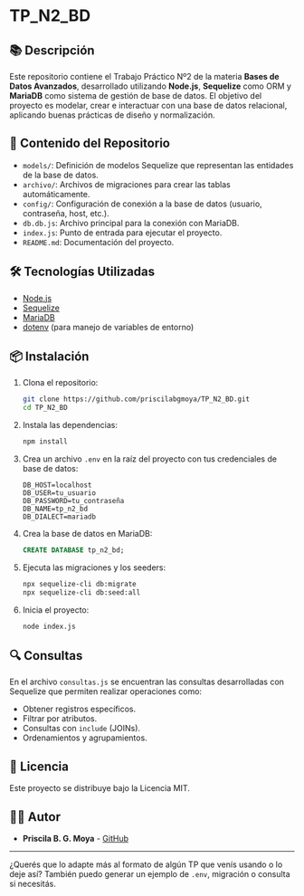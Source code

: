 
# TP\_N2\_BD

## 📚 Descripción

Este repositorio contiene el Trabajo Práctico Nº2 de la materia **Bases de Datos Avanzados**, desarrollado utilizando **Node.js**, **Sequelize** como ORM y **MariaDB** como sistema de gestión de base de datos. El objetivo del proyecto es modelar, crear e interactuar con una base de datos relacional, aplicando buenas prácticas de diseño y normalización.

## 🧩 Contenido del Repositorio

* `models/`: Definición de modelos Sequelize que representan las entidades de la base de datos.
* `archivo/`: Archivos de migraciones para crear las tablas automáticamente.
* `config/`: Configuración de conexión a la base de datos (usuario, contraseña, host, etc.).
* `db.db.js`: Archivo principal para la conexión con MariaDB.
* `index.js`: Punto de entrada para ejecutar el proyecto.
* `README.md`: Documentación del proyecto.

## 🛠️ Tecnologías Utilizadas

* [Node.js](https://nodejs.org/)
* [Sequelize](https://sequelize.org/)
* [MariaDB](https://mariadb.org/)
* [dotenv](https://www.npmjs.com/package/dotenv) (para manejo de variables de entorno)

## 📦 Instalación

1. Clona el repositorio:

   ```bash
   git clone https://github.com/priscilabgmoya/TP_N2_BD.git
   cd TP_N2_BD
   ```

2. Instala las dependencias:

   ```bash
   npm install
   ```

3. Crea un archivo `.env` en la raíz del proyecto con tus credenciales de base de datos:

   ```env
   DB_HOST=localhost
   DB_USER=tu_usuario
   DB_PASSWORD=tu_contraseña
   DB_NAME=tp_n2_bd
   DB_DIALECT=mariadb
   ```

4. Crea la base de datos en MariaDB:

   ```sql
   CREATE DATABASE tp_n2_bd;
   ```

5. Ejecuta las migraciones y los seeders:

   ```bash
   npx sequelize-cli db:migrate
   npx sequelize-cli db:seed:all
   ```

6. Inicia el proyecto:

   ```bash
   node index.js
   ```

## 🔍 Consultas

En el archivo `consultas.js` se encuentran las consultas desarrolladas con Sequelize que permiten realizar operaciones como:

* Obtener registros específicos.
* Filtrar por atributos.
* Consultas con `include` (JOINs).
* Ordenamientos y agrupamientos.

## 📄 Licencia

Este proyecto se distribuye bajo la Licencia MIT.

## 👩‍💻 Autor

* **Priscila B. G. Moya** - [GitHub](https://github.com/priscilabgmoya)

---

¿Querés que lo adapte más al formato de algún TP que venís usando o lo deje así? También puedo generar un ejemplo de `.env`, migración o consulta si necesitás.

